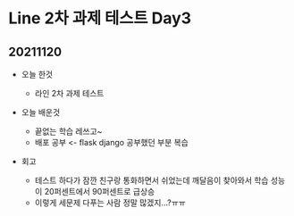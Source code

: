 
# Line 2차 과제 테스트 Day3

## 20211120
- 오늘 한것
    - 라인 2차 과제 테스트

- 오늘 배운것
    - 끝없는 학습 레쓰고~
    - 배포 공부 <- flask django 공부했던 부분 복습

- 회고
    - 테스트 하다가 잠깐 친구랑 통화하면서 쉬었는데 깨달음이 찾아와서 학습 성능이 20퍼센트에서 90퍼센트로 급상승
    - 이렇게 세문제 다푸는 사람 정말 많겠지...?ㅠㅠ
